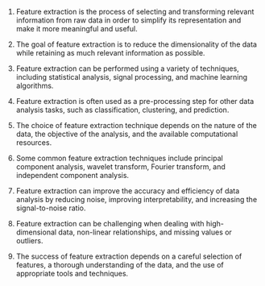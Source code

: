 1. Feature extraction is the process of selecting and transforming relevant information from raw data in order to simplify its representation and make it more meaningful and useful.

2. The goal of feature extraction is to reduce the dimensionality of the data while retaining as much relevant information as possible.

3. Feature extraction can be performed using a variety of techniques, including statistical analysis, signal processing, and machine learning algorithms.

4. Feature extraction is often used as a pre-processing step for other data analysis tasks, such as classification, clustering, and prediction.

5. The choice of feature extraction technique depends on the nature of the data, the objective of the analysis, and the available computational resources.

6. Some common feature extraction techniques include principal component analysis, wavelet transform, Fourier transform, and independent component analysis.

7. Feature extraction can improve the accuracy and efficiency of data analysis by reducing noise, improving interpretability, and increasing the signal-to-noise ratio.

8. Feature extraction can be challenging when dealing with high-dimensional data, non-linear relationships, and missing values or outliers.

9. The success of feature extraction depends on a careful selection of features, a thorough understanding of the data, and the use of appropriate tools and techniques.